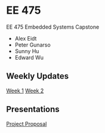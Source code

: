 # EE 475

EE 475 Embedded Systems Capstone

* Alex Eidt
* Peter Gunarso
* Sunny Hu
* Edward Wu


## Weekly Updates
[Week 1](weekly_update/week1.md)
[Week 2](weekly_update/week2.md)


## Presentations

[Project Proposal](https://docs.google.com/presentation/d/1L0yTmtHj2N49Bc62OJ8emHn7ki1uWSqm6XyPh2wC9JU/edit?usp=sharing)